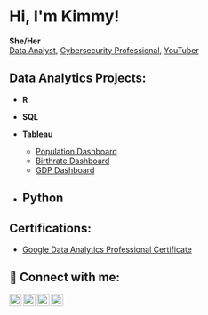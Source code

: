 <h1>Hi, I'm Kimmy! </h2>
   <b>She/Her</b>
  <br/><a href="https://github.com/joshmadakor1">Data Analyst</a>, <a href="https://www.linkedin.com/in/joshmadakor/">Cybersecurity Professional</a>, <a href="https://www.youtube.com/c/joshmadakor">YouTuber</a></h1>

<h2> Data Analytics Projects:</h2>

- <b>R</b>

- <b>SQL</b>
- <b>Tableau</b>
  - [Population Dashboard](https://public.tableau.com/app/profile/kimberly.a.griffith/viz/PopulationDashboard_16786593683720/Dashboard1)
  - [Birthrate Dashboard](https://public.tableau.com/app/profile/kimberly.a.griffith/viz/BirthRateDashboard_16813568498370/HealthDashboard)
  - [GDP Dashboard](https://public.tableau.com/app/profile/kimberly.a.griffith/viz/GDPandHealthcareDashboard/GDPandHealthcare)
- <b>Python</b>
  - 

<h2> Certifications:</h2>

- [Google Data Analytics Professional Certificate ](https://www.credly.com/badges/6ff26502-d381-48b2-82f0-28d6306e5d8a/linked_in_profile)
  

<h2> 🤳 Connect with me:</h2>

[<img align="left" alt="JoshMadakor | YouTube" width="22px" src="https://cdn.jsdelivr.net/npm/simple-icons@v3/icons/youtube.svg" />][youtube]
[<img align="left" alt="JoshMadakor | Twitter" width="22px" src="https://cdn.jsdelivr.net/npm/simple-icons@v3/icons/twitter.svg" />][twitter]
[<img align="left" alt="JoshMadakor | LinkedIn" width="22px" src="https://cdn.jsdelivr.net/npm/simple-icons@v3/icons/linkedin.svg" />][linkedin]
[<img align="left" alt="JoshMadakor | Instagram" width="22px" src="https://cdn.jsdelivr.net/npm/simple-icons@v3/icons/instagram.svg" />][instagram]

[twitter]: https://twitter.com/joshmadakor
[youtube]: https://www.youtube.com/c/joshmadakor
[instagram]: https://www.instagram.com/joshmadakor/
[linkedin]: https://www.linkedin.com/in/kimberly-griffith-5327b0273

<!--
**joshmadakor1/joshmadakor1** is a ✨ _special_ ✨ repository because its `README.md` (this file) appears on your GitHub profile.

Here are some ideas to get you started:

- 🔭 I’m currently working on ...
- 🌱 I’m currently learning ...
- 👯 I’m looking to collaborate on ...
- 🤔 I’m looking for help with ...
- 💬 Ask me about ...
- 📫 How to reach me: ...
- 😄 Pronouns: ...
- ⚡ Fun fact: ...
-->
